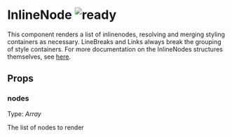 # InlineNode ![ready](status-images/ready.svg)

This component renders a list of inlinenodes, resolving and merging styling containers as necessary.
LineBreaks and Links always break the grouping of style containers.
For more documentation on the InlineNodes structures themselves, see [here](../../../../postbody/InlineNode.md).

<!-- STORY -->

## Props

### nodes

Type: _Array<InlineNode>_

The list of nodes to render
